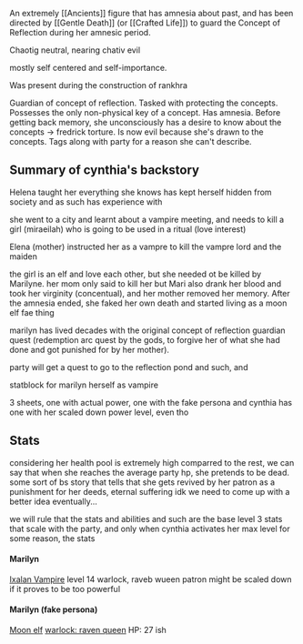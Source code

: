 An extremely [[Ancients]] figure that has amnesia about past, and has been directed by [[Gentle Death]] (or [[Crafted Life]]) to guard the Concept of Reflection during her amnesic period.

Chaotig neutral, nearing chativ evil

mostly self centered and self-importance.



Was present during the construction of rankhra

Guardian of concept of reflection. Tasked with protecting the concepts. Possesses the only non-physical key of a concept. Has amnesia. Before getting back memory, she unconsciously has a desire to know about the concepts -> fredrick torture. Is now evil because she's drawn to the concepts. Tags along with party for a reason she can't describe.




## Summary of cynthia's backstory
Helena taught her everything she knows
has kept herself hidden from society and as such has experience with 

she went to a city and learnt about a vampire meeting, and needs to kill a girl (miraeilah) who is going to be used in a ritual (love interest)

Elena (mother) instructed her as a vampre to kill the vampre lord and the maiden

the girl is an elf and love each other, but she needed ot be killed by Marilyne.
her mom only said to kill her but Mari also drank her blood and took her virginity (concentual), and her mother removed her memory.
After the amnesia ended, she faked her own death and started living as a moon elf fae thing

marilyn has lived decades with the original concept of reflection guardian quest (redemption arc quest by the gods, to forgive her of what she had done and got punished for by her mother).

party will get a quest to go to the reflection pond and such, and 



statblock for marilyn herself as vampire 

3 sheets, one with actual power, one with the fake persona and cynthia has one with her scaled down power level, even tho 


## Stats
considering her health pool is extremely high comparred to the rest, we can say that when she reaches the average party hp, she pretends to be dead.
	some sort of bs story that tells that she gets revived by her patron as a punishment for her deeds, eternal suffering idk
		we need to come up with a better idea eventually...

we will rule that the stats and abilities and such are the base level 3 stats that scale with the party, and only when cynthia activates her max level for some reason, the stats 
#### Marilyn
[Ixalan Vampire](http://dnd5e.wikidot.com/lineage:vampire)
level 14 warlock, raveb wueen patron
might be scaled down if it proves to be too powerful


#### Marilyn (fake persona)
[Moon elf](https://www.dandwiki.com/wiki/Moon_Elf_(5e_Subrace)) [warlock: raven queen]()
HP: 27 ish
